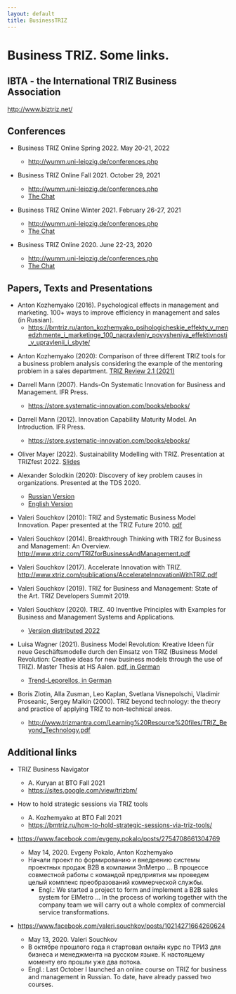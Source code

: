 ```yaml
---
layout: default
title: BusinessTRIZ
---
```


# Business TRIZ. Some links.

## IBTA - the International TRIZ Business Association

<http://www.biztriz.net/>

## Conferences

- Business TRIZ Online Spring 2022. May 20-21, 2022
  - <http://wumm.uni-leipzig.de/conferences.php>

- Business TRIZ Online Fall 2021. October 29, 2021 
  - <http://wumm.uni-leipzig.de/conferences.php>
  - [The Chat](Texts/BusinessTRIZ-202110-Chat.txt) 

- Business TRIZ Online Winter 2021. February 26-27, 2021 
  - <http://wumm.uni-leipzig.de/conferences.php>
  - [The Chat](Texts/BusinessTRIZ-202102-Chat.txt) 

- Business TRIZ Online 2020. June 22-23, 2020 
  - <http://wumm.uni-leipzig.de/conferences.php>
  - [The Chat](Texts/BusinessTRIZ-2020-Chat.txt) 

## Papers, Texts and Presentations

- Anton Kozhemyako (2016). Psychological effects in management and
  marketing. 100+ ways to improve efficiency in management and sales (in
  Russian).
  - <https://bmtriz.ru/anton_kozhemyako_psihologicheskie_effekty_v_menedzhmente_i_marketinge_100_napravleniy_povysheniya_effektivnosti_v_upravlenii_i_sbyte/>

* Anton Kozhemyako (2020): Comparison of three different TRIZ tools for a
  business problem analysis considering the example of the mentoring problem
  in a sales department. [TRIZ Review 2.1 (2021)](https://matriz.org/wp-content/uploads/2020/04/TRIZ-Review-vol-2-1-April-2020.pdf) 

* Darrell Mann (2007). Hands-On Systematic Innovation for Business and
  Management.  IFR Press.
  - <https://store.systematic-innovation.com/books/ebooks/>

* Darrell Mann (2012). Innovation Capability Maturity Model.  An Introduction.
  IFR Press.
  - <https://store.systematic-innovation.com/books/ebooks/>

* Oliver Mayer (2022). Sustainability Modelling with TRIZ.  Presentation at
  TRIZfest 2022.
  [Slides](http://wumm.uni-leipzig.de/Presentations/Mayer-20220902.pdf)

* Alexander Solodkin (2020): Discovery of key problem causes in organizations.
  Presented at the TDS 2020.
  * [Russian Version](https://r1.nubex.ru/s828-c8b/f3240_e9/Solodkin-TDS-2020-key-problem[1].pdf)
  * [English Version](Texts/Solodkin-TDS2020-en.pdf)

* Valeri Souchkov (2010): TRIZ and Systematic Business Model Innovation.
  Paper presented at the TRIZ Future 2010. [pdf](Texts/Souchkov-TFC2010.pdf)

* Valeri Souchkov (2014).  Breakthrough Thinking with TRIZ for Business
  and Management: An Overview.
  <http://www.xtriz.com/TRIZforBusinessAndManagement.pdf>

* Valeri Souchkov (2017).  Accelerate Innovation with TRIZ.
  <http://www.xtriz.com/publications/AccelerateInnovationWithTRIZ.pdf>

* Valeri Souchkov (2019).  TRIZ for Business and Management: State of the Art.
  TRIZ Developers Summit 2019.
  
* Valeri Souchkov (2020).  TRIZ. 40 Inventive Principles with Examples for
  Business and Management Systems and Applications.
  - [Version distributed 2022](Texts/BusinessPrinciples-en.pdf) 

* Luisa Wagner (2021). Business Model Revolution: Kreative Ideen für neue
  Geschäftsmodelle durch den Einsatz von TRIZ (Business Model Revolution:
  Creative ideas for new business models through the use of TRIZ).
  Master Thesis at HS Aalen.
  [pdf, in German](Texts/WagnerLuisa-2021.pdf)
  * [Trend-Leporellos, in German](Texts/Trend-Leporellos.pdf)

* Boris Zlotin, Alla Zusman, Leo Kaplan, Svetlana Visnepolschi, Vladimir
  Proseanic, Sergey Malkin (2000).  TRIZ beyond technology: the theory and
  practice of applying TRIZ to non-technical areas.  
  * <http://www.trizmantra.com/Learning%20Resource%20files/TRIZ_Beyond_Technology.pdf>

## Additional links

- TRIZ Business Navigator
  - A. Kuryan at BTO Fall 2021
  - <https://sites.google.com/view/trizbm/>

- How to hold strategic sessions via TRIZ tools
  - A. Kozhemyako at BTO Fall 2021
  - <https://bmtriz.ru/how-to-hold-strategic-sessions-via-triz-tools/>
  	    
- <https://www.facebook.com/evgeny.pokalo/posts/2754708661304769>
  - May 14, 2020. Evgeny Pokalo, Anton Kozhemyako  
  - Начали проект по формированию и внедрению системы проектных продаж В2В в
    компании ЭлМетро ...  В процессе совместной работы с командой предприятия
    мы проведем целый комплекс преобразований коммерческой службы.
    - Engl.: We started a project to form and implement a B2B sales system for
      ElMetro ...  In the process of working together with the company team we
      will carry out a whole complex of commercial service transformations.

- <https://www.facebook.com/valeri.souchkov/posts/10214271664260624>
  - May 13, 2020. Valeri Souchkov
  - В октябре прошлого года я стартовал онлайн курс по ТРИЗ для бизнеса и
    менеджмента на русском языке. К настоящему моменту его прошли уже два
    потока.     
  - Engl.: Last October I launched an online course on TRIZ for business and
    management in Russian. To date, have already passed two courses. 
